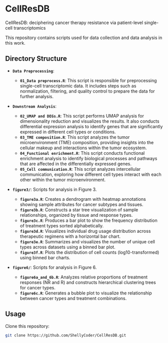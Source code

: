 # CellResDB
CellResDB: deciphering cancer therapy resistance via patient-level single-cell transcriptomics

This repository contains scripts used for data collection and data analysis in this work.

## Directory Structure
- **`Data Preprocessing`**:
  - **`01_Data preprocess.R`**: This script is responsible for preprocessing single-cell transcriptomic data. It includes steps such as normalization, filtering, and quality control to prepare the data for further analysis.

- **`Downstream Analysis`**:
  - **`02_UMAP and DEGs.R`**: This script performs UMAP analysis for dimensionality reduction and visualizes the results. It also conducts differential expression analysis to identify genes that are significantly expressed in different cell types or conditions.
  - **`03_TME composition.R`**: This script analyzes the tumor microenvironment (TME) composition, providing insights into the cellular makeup and interactions within the tumor ecosystem.
  - **`04_Functional enrichment.R`**: This script conducts functional enrichment analysis to identify biological processes and pathways that are affected in the differentially expressed genes.
  - **`05_Cell communication.R`**: This script analyzes intercellular communication, exploring how different cell types interact with each other within the tumor microenvironment.
- **`figure3/`**: Scripts for analysis in Figure 3.
  - **`figure3a.R`**: Creates a dendrogram with heatmap annotations showing sample attributes for cancer subtypes and tissues.
  - **`figure3b.R`**: Constructs a star tree visualization of sample relationships, organized by tissue and response types.
  - **`figure3c.R`**: Produces a bar plot to show the frequency distribution of treatment types sorted alphabetically.
  - **`figure3d.R`**: Visualizes individual drug usage distribution across therapeutic regimens with a horizontal bar chart.
  - **`figure3e.R`**: Summarizes and visualizes the number of unique cell types across datasets using a binned bar plot.
  - **`figure3f.R`**: Plots the distribution of cell counts (log10-transformed) using binned bar charts.

- **`figure6/`**: Scripts for analysis in Figure 6.
  - **`figure6a_and_6b.R`**: Analyzes relative proportions of treatment responses (NR and R) and constructs hierarchical clustering trees for cancer types.
  - **`figure6c.R`**: Generates a bubble plot to visualize the relationship between cancer types and treatment combinations.

## Usage
Clone this repository:
   ```bash
   git clone https://github.com/ShellyCoder/CellResDB.git
